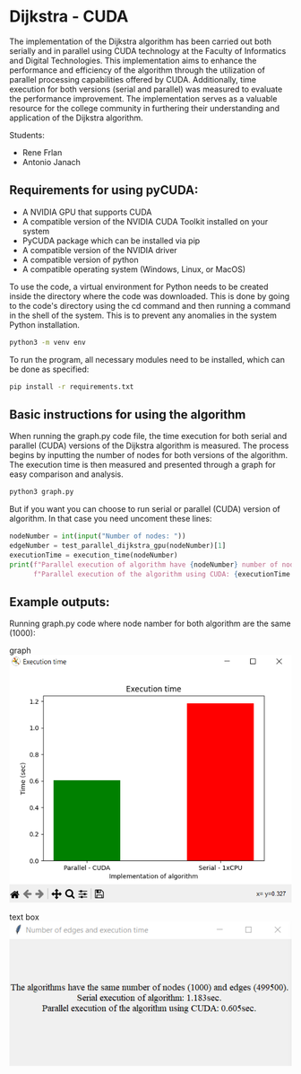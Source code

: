 # Dijkstra - CUDA
The implementation of the Dijkstra algorithm has been carried out both serially and in parallel using CUDA technology at the Faculty of Informatics and Digital Technologies. This implementation aims to enhance the performance and efficiency of the algorithm through the utilization of parallel processing capabilities offered by CUDA. Additionally, time execution for both versions (serial and parallel) was measured to evaluate the performance improvement. The implementation serves as a valuable resource for the college community in furthering their understanding and application of the Dijkstra algorithm.

Students:
- Rene Frlan
- Antonio Janach

## Requirements for using pyCUDA:
- A NVIDIA GPU that supports CUDA
- A compatible version of the NVIDIA CUDA Toolkit installed on your system
- PyCUDA package which can be installed via pip
- A compatible version of the NVIDIA driver
- A compatible version of python
- A compatible operating system (Windows, Linux, or MacOS)

To use the code, a virtual environment for Python needs to be created inside the directory where the code was downloaded. This is done by going to the code's directory using the cd command and then running a command in the shell of the system. This is to prevent any anomalies in the system Python installation.
```sh
python3 -m venv env
```

To run the program, all necessary modules need to be installed, which can be done as specified:
```sh
pip install -r requirements.txt
```

## Basic instructions for using the algorithm

When running the graph.py code file, the time execution for both serial and parallel (CUDA) versions of the Dijkstra algorithm is measured. The process begins by inputting the number of nodes for both versions of the algorithm. The execution time is then measured and presented through a graph for easy comparison and analysis.
```sh
python3 graph.py
```

But if you want you can choose to run serial or parallel (CUDA) version of algorithm. In that case you need uncoment these lines: 
```python
nodeNumber = int(input("Number of nodes: "))
edgeNumber = test_parallel_dijkstra_gpu(nodeNumber)[1]
executionTime = execution_time(nodeNumber)
print(f"Parallel execution of algorithm have {nodeNumber} number of nodes and {edgeNumber} number of edges. \n" \
      f"Parallel execution of the algorithm using CUDA: {executionTime:.3f}sec. \n")
```

## Example outputs:

Running graph.py code where node namber for both algorithm are the same (1000):

graph  
![graph](images/graph.png)

text box  
![textBox](images/textBox.png)